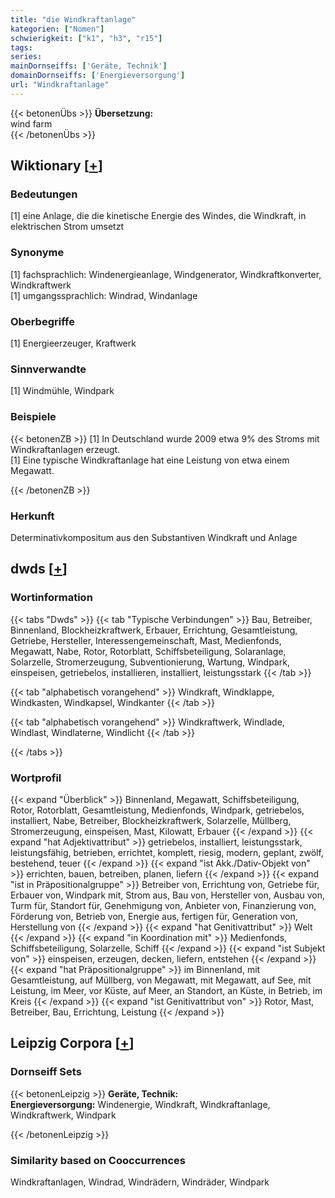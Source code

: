 ```yaml
---
title: "die Windkraftanlage"
kategorien: ["Nomen"]
schwierigkeit: ["k1", "h3", "r15"]
tags:
series:
mainDornseiffs: ['Geräte, Technik']
domainDornseiffs: ['Energieversorgung']
url: "Windkraftanlage"
---
```


{{< betonenÜbs >}}
**Übersetzung:**  
wind farm  
{{< /betonenÜbs >}}

## Wiktionary [[+](https://de.wiktionary.org/wiki/Windkraftanlage)]

### Bedeutungen
[1] eine Anlage, die die kinetische Energie des Windes, die Windkraft, in elektrischen Strom umsetzt  

### Synonyme
[1] fachsprachlich: Windenergieanlage, Windgenerator, Windkraftkonverter, Windkraftwerk  
[1] umgangssprachlich: Windrad, Windanlage  

### Oberbegriffe
[1] Energieerzeuger, Kraftwerk  

### Sinnverwandte
[1] Windmühle, Windpark  

### Beispiele
{{< betonenZB >}}
[1] In Deutschland wurde 2009 etwa 9% des Stroms mit Windkraftanlagen erzeugt.  
[1] Eine typische Windkraftanlage hat eine Leistung von etwa einem Megawatt.  

{{< /betonenZB >}}
### Herkunft
Determinativkompositum aus den Substantiven Windkraft und Anlage  



## dwds [[+](https://www.dwds.de/wb/Windkraftanlage)]

### Wortinformation
{{< tabs "Dwds" >}}
{{< tab "Typische Verbindungen" >}}
Bau, Betreiber, Binnenland, Blockheizkraftwerk, Erbauer, Errichtung, Gesamtleistung, Getriebe, Hersteller, Interessengemeinschaft, Mast, Medienfonds, Megawatt, Nabe, Rotor, Rotorblatt, Schiffsbeteiligung, Solaranlage, Solarzelle, Stromerzeugung, Subventionierung, Wartung, Windpark, einspeisen, getriebelos, installieren, installiert, leistungsstark
{{< /tab >}}

{{< tab "alphabetisch vorangehend" >}}
Windkraft, Windklappe, Windkasten, Windkapsel, Windkanter
{{< /tab >}}

{{< tab "alphabetisch vorangehend" >}}
Windkraftwerk, Windlade, Windlast, Windlaterne, Windlicht
{{< /tab >}}

{{< /tabs >}}

### Wortprofil
{{< expand "Überblick" >}} Binnenland, Megawatt, Schiffsbeteiligung, Rotor, Rotorblatt, Gesamtleistung, Medienfonds, Windpark, getriebelos, installiert, Nabe, Betreiber, Blockheizkraftwerk, Solarzelle, Müllberg, Stromerzeugung, einspeisen, Mast, Kilowatt, Erbauer {{< /expand >}}
{{< expand "hat Adjektivattribut" >}} getriebelos, installiert, leistungsstark, leistungsfähig, betrieben, errichtet, komplett, riesig, modern, geplant, zwölf, bestehend, teuer {{< /expand >}}
{{< expand "ist Akk./Dativ-Objekt von" >}} errichten, bauen, betreiben, planen, liefern {{< /expand >}}
{{< expand "ist in Präpositionalgruppe" >}} Betreiber von, Errichtung von, Getriebe für, Erbauer von, Windpark mit, Strom aus, Bau von, Hersteller von, Ausbau von, Turm für, Standort für, Genehmigung von, Anbieter von, Finanzierung von, Förderung von, Betrieb von, Energie aus, fertigen für, Generation von, Herstellung von {{< /expand >}}
{{< expand "hat Genitivattribut" >}} Welt {{< /expand >}}
{{< expand "in Koordination mit" >}} Medienfonds, Schiffsbeteiligung, Solarzelle, Schiff {{< /expand >}}
{{< expand "ist Subjekt von" >}} einspeisen, erzeugen, decken, liefern, entstehen {{< /expand >}}
{{< expand "hat Präpositionalgruppe" >}} im Binnenland, mit Gesamtleistung, auf Müllberg, von Megawatt, mit Megawatt, auf See, mit Leistung, im Meer, vor Küste, auf Meer, an Standort, an Küste, in Betrieb, im Kreis {{< /expand >}}
{{< expand "ist Genitivattribut von" >}} Rotor, Mast, Betreiber, Bau, Errichtung, Leistung {{< /expand >}}

## Leipzig Corpora [[+](https://corpora.uni-leipzig.de/en/res?word=Windkraftanlage&corpusId=deu_newscrawl-public_2018)]

### Dornseiff Sets
{{< betonenLeipzig >}}
**Geräte, Technik:**  
**Energieversorgung:** Windenergie, Windkraft, Windkraftanlage, Windkraftwerk, Windpark  

{{< /betonenLeipzig >}}

### Similarity based on Cooccurrences
Windkraftanlagen, Windrad, Windrädern, Windräder, Windpark


